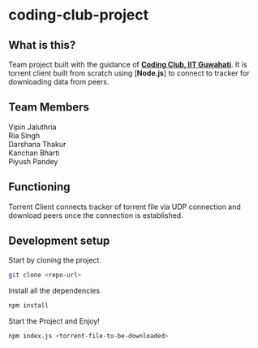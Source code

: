 # coding-club-project

## What is this?
Team project built with the guidance of [**Coding Club, IIT Guwahati**](https://codingiitg.github.io/). It is torrent client built from scratch using [**Node.js**] to connect to tracker for downloading data from peers.

## Team Members
Vipin Jaluthria<br>
Ria Singh<br>
Darshana Thakur<br>
Kanchan Bharti<br>
Piyush Pandey<br>
 

## Functioning 
Torrent Client connects tracker of torrent file via UDP connection and download peers once the connection is established.

## Development setup

Start by cloning the project.

```sh
git clone <repo-url>
```

Install all the dependencies

```sh
npm install
```

Start the Project and Enjoy!

```sh
npm index.js <torrent-file-to-be-downloaded>
```


